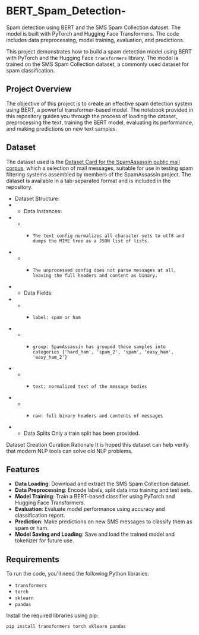 # BERT_Spam_Detection-
Spam detection using BERT and the SMS Spam Collection dataset. The model is built with PyTorch and Hugging Face Transformers. The code includes data preprocessing, model training, evaluation, and predictions.


This project demonstrates how to build a spam detection model using BERT with PyTorch and the Hugging Face `transformers` library. The model is trained on the SMS Spam Collection dataset, a commonly used dataset for spam classification.

## Project Overview

The objective of this project is to create an effective spam detection system using BERT, a powerful transformer-based model. The notebook provided in this repository guides you through the process of loading the dataset, preprocessing the text, training the BERT model, evaluating its performance, and making predictions on new text samples.

## Dataset

The dataset used is the [Dataset Card for the SpamAssassin public mail corpus]([https://archive.ics.uci.edu/ml/datasets/sms+spam+collection](https://huggingface.co/datasets/talby/spamassassin)), which a selection of mail messages, suitable for use in testing spam filtering systems assembled by members of the SpamAssassin project. The dataset is available in a tab-separated format and is included in the repository.

- Dataset Structure:
- -   Data Instances:
- - -     The text config normalizes all character sets to utf8 and dumps the MIME tree as a JSON list of lists.
- - -     The unprocessed config does not parse messages at all, leaving the full headers and content as binary.
- -   Data Fields:
- - -     label: spam or ham
- - -     group: SpamAssassin has grouped these samples into categories {'hard_ham', 'spam_2', 'spam', 'easy_ham', 'easy_ham_2'}
- - -     text: normalized text of the message bodies
- - -     raw: full binary headers and contents of messages
- -   Data Splits
    Only a train split has been provided.

Dataset Creation
Curation Rationale
It is hoped this dataset can help verify that modern NLP tools can solve old NLP problems.


## Features

- **Data Loading**: Download and extract the SMS Spam Collection dataset.
- **Data Preprocessing**: Encode labels, split data into training and test sets.
- **Model Training**: Train a BERT-based classifier using PyTorch and Hugging Face Transformers.
- **Evaluation**: Evaluate model performance using accuracy and classification report.
- **Prediction**: Make predictions on new SMS messages to classify them as spam or ham.
- **Model Saving and Loading**: Save and load the trained model and tokenizer for future use.

## Requirements

To run the code, you'll need the following Python libraries:

- `transformers`
- `torch`
- `sklearn`
- `pandas`

Install the required libraries using pip:

```bash
pip install transformers torch sklearn pandas

